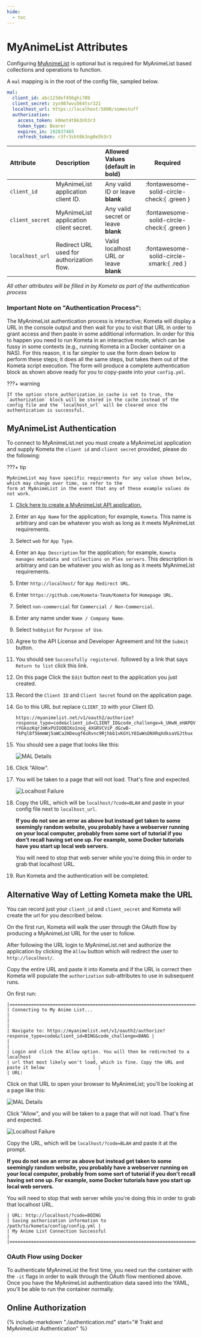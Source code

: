 ```yaml
---
hide:
  - toc
---
```

# MyAnimeList Attributes

Configuring [MyAnimeList](https://myanimelist.net/) is optional but is required for MyAnimeList based collections and operations to function.

A `mal` mapping is in the root of the config file, sampled below.

```yaml title="config.yml MyAnimeList sample"
mal:
  client_id: abc123def456ghi789
  client_secret: zyx987wvu564tsr321
  localhost_url: https://localhost:5000/somestuff
  authorization:
    access_token: k0met4t0k3nh3r3
    token_type: Bearer
    expires_in: 192837465
    refresh_token: r3fr3sht0k3ng0e5h3r3
```

| Attribute       | Description                                | Allowed Values (default in **bold**)         |                   Required                   |
|:----------------|:-------------------------------------------|:---------------------------------------------|:--------------------------------------------:|
| `client_id`     | MyAnimeList application client ID.         | Any valid ID or leave **blank**              |  :fontawesome-solid-circle-check:{ .green }  |
| `client_secret` | MyAnimeList application client secret.     | Any valid secret or leave **blank**          |  :fontawesome-solid-circle-check:{ .green }  |
| `localhost_url` | Redirect URL used for authorization flow.  | Valid localhost URL or leave **blank**       | :fontawesome-solid-circle-xmark:{ .red }     |


*All other attributes will be filled in by Kometa as part of the authentication process*

### Important Note on "Authentication Process":

The MyAnimeList authentication process is interactive; Kometa will display a URL in the console output and then wait for you to visit that URL in order to grant access and then paste in some additional information.  In order for this to happen you need to run Kometa in an interactive mode, which can be fussy in some contexts (e.g., running Kometa in a Docker container on a NAS).  For this reason, it is far simpler to use the form down below to perform these steps; it does all the same steps, but takes them out of the Kometa script execution.  The form will produce a complete authentication block as shown above ready for you to copy-paste into your `config.yml`.

???+ warning

    If the option store_authorization_in_cache is set to true, the `authorization` block will be stored in the cache instead of the config file and the `localhost_url` will be cleared once the authentication is successful.

## MyAnimeList Authentication

To connect to MyAnimeList.net you must create a MyAnimeList application and supply Kometa the `client id` and `client secret` provided, please do the following:

???+ tip
    
    MyAnimeList may have specific requirements for any value shown below, which may change over time, so refer to the 
    form at MyAnimeList in the event that any of these example values do not work.

1. [Click here to create a MyAnimeList API application.](https://myanimelist.net/apiconfig/create)
2. Enter an `App Name` for the application; for example, `Kometa`. This name is arbitrary and can be whatever you wish as long as it meets MyAnimeList requirements.
3. Select `web` for `App Type`.
4. Enter an `App Description` for the application; for example, `Kometa manages metadata and collections on Plex servers`. 
   This description is arbitrary and can be whatever you wish as long as it meets MyAnimeList requirements.
5. Enter `http://localhost/` for `App Redirect URL`.
6. Enter `https://github.com/Kometa-Team/Kometa` for `Homepage URL`.
7. Select `non-commercial` for `Commercial / Non-Commercial`.
8. Enter any name under `Name / Company Name`.
9. Select `hobbyist` for `Purpose of Use`.
10. Agree to the API License and Developer Agreement and hit the `Submit` button.
11. You should see `Successfully registered.` followed by a link that says `Return to list` click this link.
12. On this page Click the `Edit` button next to the application you just created.
13. Record the `Client ID` and `Client Secret` found on the application page.
14. Go to this URL but replace `CLIENT_ID` with your Client ID.

     ```
     https://myanimelist.net/v1/oauth2/authorize?response_type=code&client_id=CLIENT_ID&code_challenge=k_UHwN_eHAPQVXiceC-rYGkozKqrJmKxPUIUOBIKo1noq_4XGRVCViP_dGcwB-fkPql8f56mmWj5aWCa2HDeugf6sRvnc9Rjhbb1vKGYLY0IwWsDNXRqXdksaVGJthux
     ```

15. You should see a page that looks like this:

     ![MAL Details](../assets/images/config/mal.png)

16. Click "Allow".
17. You will be taken to a page that will not load. That's fine and expected.

     ![Localhost Failure](../assets/images/config/localhost-fail.png)

18. Copy the URL, which will be `localhost/?code=BLAH` and paste in your config file next to `localhost_url`.

     **If you do not see an error as above but instead get taken to some seemingly random website, you probably have a webserver running on your local computer, 
     probably from some sort of tutorial if you don't recall having set one up. For example, some Docker tutorials have you start up local web servers.**
    
     You will need to stop that web server while you're doing this in order to grab that localhost URL.

19. Run Kometa and the authentication will be completed.

## Alternative Way of Letting Kometa make the URL

You can record just your `client_id` and `client_secret` and Kometa will create the url for you described below.

On the first run, Kometa will walk the user through the OAuth flow by producing a MyAnimeList URL for the user to follow. 

After following the URL login to MyAnimeList.net and authorize the application by clicking the `Allow` button which will redirect the user to `http://localhost/`. 

Copy the entire URL and paste it into Kometa and if the URL is correct then Kometa will populate the `authorization` sub-attributes to use in subsequent runs.

On first run:
```
|====================================================================================================|
| Connecting to My Anime List...                                                                     |
|                                                                                                    |
| Navigate to: https://myanimelist.net/v1/oauth2/authorize?response_type=code&client_id=BING&code_challenge=BANG |
|                                                                                                    |
| Login and click the Allow option. You will then be redirected to a localhost                       |
| url that most likely won't load, which is fine. Copy the URL and paste it below                    |
| URL:

```

Click on that URL to open your browser to MyAnimeList; you'll be looking at a page like this:

![MAL Details](../assets/images/config/mal.png)

Click "Allow", and you will be taken to a page that will not load. That's fine and expected.

![Localhost Failure](../assets/images/config/localhost-fail.png)

Copy the URL, which will be `localhost/?code=BLAH` and paste it at the prompt.

**If you do not see an error as above but instead get taken to some seemingly random website, you probably have a webserver running on your local computer, 
probably from some sort of tutorial if you don't recall having set one up. For example, some Docker tutorials have you start up local web servers.**

You will need to stop that web server while you're doing this in order to grab that localhost URL.

```
| URL: http://localhost/?code=BOING
| Saving authorization information to /path/to/kometa/config/config.yml |
| My Anime List Connection Successful                                                                |
|====================================================================================================|

```

### OAuth Flow using Docker

To authenticate MyAnimeList the first time, you need run the container with the `-it` flags in order to walk through the OAuth flow mentioned above. 
Once you have the MyAnimeList authentication data saved into the YAML, you'll be able to run the container normally.

## Online Authorization

{% 
  include-markdown "./authentication.md"
  start="# Trakt and MyAnimeList Authentication"
%}
